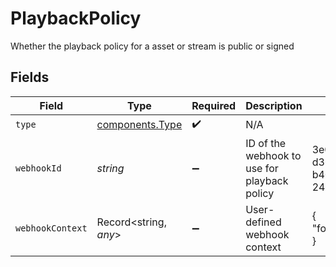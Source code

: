 # PlaybackPolicy

Whether the playback policy for a asset or stream is public or signed


## Fields

| Field                                              | Type                                               | Required                                           | Description                                        | Example                                            |
| -------------------------------------------------- | -------------------------------------------------- | -------------------------------------------------- | -------------------------------------------------- | -------------------------------------------------- |
| `type`                                             | [components.Type](../../models/components/type.md) | :heavy_check_mark:                                 | N/A                                                |                                                    |
| `webhookId`                                        | *string*                                           | :heavy_minus_sign:                                 | ID of the webhook to use for playback policy       | 3e02c844-d364-4d48-b401-24b2773b5d6c               |
| `webhookContext`                                   | Record<string, *any*>                              | :heavy_minus_sign:                                 | User-defined webhook context                       | {<br/>"foo": "bar"<br/>}                           |